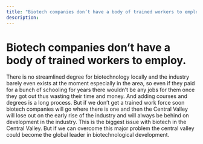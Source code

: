 ```yaml
---
title: "Biotech companies don’t have a body of trained workers to employ"
description: ‎
---
```


# Biotech companies don’t have a body of trained workers to employ. 
There is no streamlined degree for biotechnology locally and the industry barely even exists at the moment especially in the area, so even if they paid for a bunch of schooling for years there wouldn’t be any jobs for them once they got out thus wasting their time and money. And adding courses and degrees is a long process. But if we don’t get a trained work force soon biotech companies will go where there is one and then the Central Valley will lose out on the early rise of the industry and will always be behind on development in the industry. This is the biggest issue with biotech in the Central Valley. But if we can overcome this major problem the central valley could become the global leader in biotechnological development.
